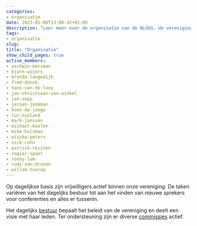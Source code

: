 ```yaml
---
categories:
- organisatie
date: 2023-05-06T13:08:32+02:00
description: "Leer meer over de organisatie van de NLUUG, de vereniging voor open standaarden en open systemen."
tags:
- organisatie
slug:
title: "Organisatie"
show_child_pages: true
active_members:
- aschwin-marsman
- bjorn-wijers
- brenda-langedijk
- fred-donck
- hans-van-de-looy
- jan-christiaan-van-winkel
- jan-sepp
- jeroen-jonkman
- koen-de-jonge
- luc-nieland
- mark-janssen
- michael-boelen
- mike-hulsman
- mischa-peters
- nick-cohn
- patrick-reijnen
- rogier-spoor
- ronny-lam
- rudi-van-drunen
- willem-toorop
---
```


Op dagelijkse basis zijn vrijwilligers actief binnen onze vereniging. De taken variëren van het dagelijks bestuur tot aan het vinden van nieuwe sprekers voor conferenties en alles er tussenin.

Het dagelijks [bestuur](/organisatie/bestuur/) bepaalt het beleid van de vereniging en deelt een visie met haar leden. Ter ondersteuning zijn er diverse [commissies](/organisatie/commissies/) actief.
